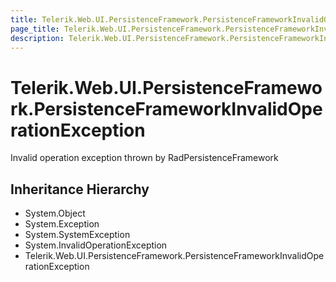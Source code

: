 ```yaml
---
title: Telerik.Web.UI.PersistenceFramework.PersistenceFrameworkInvalidOperationException
page_title: Telerik.Web.UI.PersistenceFramework.PersistenceFrameworkInvalidOperationException
description: Telerik.Web.UI.PersistenceFramework.PersistenceFrameworkInvalidOperationException
---
```


# Telerik.Web.UI.PersistenceFramework.PersistenceFrameworkInvalidOperationException

Invalid operation exception thrown by RadPersistenceFramework

## Inheritance Hierarchy

* System.Object
* System.Exception
* System.SystemException
* System.InvalidOperationException
* Telerik.Web.UI.PersistenceFramework.PersistenceFrameworkInvalidOperationException

